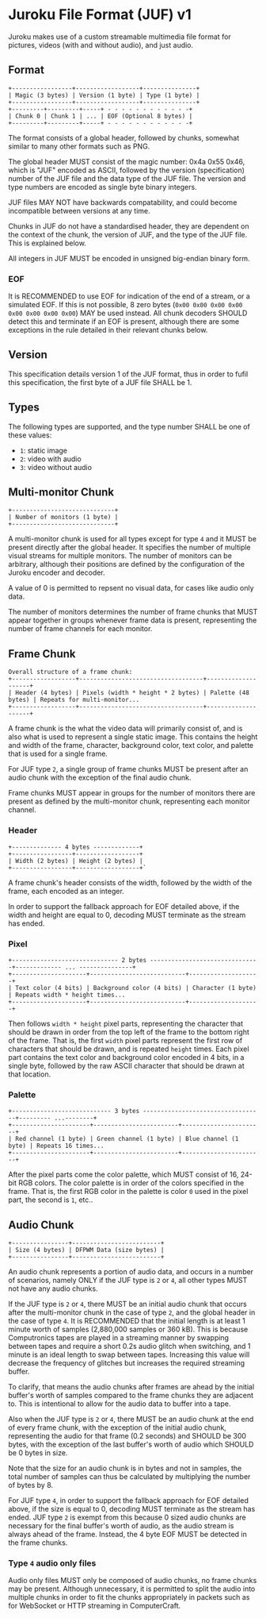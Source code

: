 # Juroku File Format (JUF) v1
Juroku makes use of a custom streamable multimedia file format for pictures,
videos (with and without audio), and just audio.

## Format
```
+-----------------+------------------+---------------+
| Magic (3 bytes) | Version (1 byte) | Type (1 byte) |
+-----------------+------------------+---------------+
+---------+---------+-----+ - - - - - - - - - - - -+
| Chunk 0 | Chunk 1 | ... | EOF (Optional 8 bytes) |
+---------+---------+-----+ - - - - - - - - - - - -+
```
The format consists of a global header, followed by chunks, somewhat similar
to many other formats such as PNG.

The global header MUST consist of the magic number: 0x4a 0x55 0x46, which is "JUF"
encoded as ASCII, followed by the version (specification) number of the JUF file
and the data type of the JUF file. The version and type numbers are encoded
as single byte binary integers.

JUF files MAY NOT have backwards compatability,
and could become incompatible between versions at any time.

Chunks in JUF do not have a standardised header, they are dependent
on the context of the chunk, the version of JUF, and the type of the JUF file.
This is explained below.

All integers in JUF MUST be encoded in unsigned big-endian binary form.

### EOF
It is RECOMMENDED to use EOF for indication of the end of a stream, or a
simulated EOF. If this is
not possible, 8 zero bytes (`0x00 0x00 0x00 0x00 0x00 0x00 0x00 0x00`)
MAY be used instead. All chunk decoders SHOULD detect this and terminate if an
EOF is present, although there are some exceptions in the rule detailed in their
relevant chunks below.

## Version
This specification details version 1 of the JUF format, thus in order to fufil
this specification, the first byte of a JUF file SHALL be 1.

## Types
The following types are supported, and the type number SHALL be one of these
values:
- `1`: static image
- `2`: video with audio
- `3`: video without audio

## Multi-monitor Chunk
```
+-----------------------------+
| Number of monitors (1 byte) |
+-----------------------------+
```

A multi-monitor chunk is used for all types except for type `4` and it
MUST be present directly after the global header. It specifies
the number of multiple visual streams for multiple monitors. The number
of monitors can be arbitrary, although their positions are defined by the
configuration of the Juroku encoder and decoder.

A value of 0 is permitted to repsent no visual data, for cases like audio
only data.

The number of monitors determines the number of frame chunks that MUST appear
together in groups whenever frame data is present, representing the number of
frame channels for each monitor.

## Frame Chunk
```
Overall structure of a frame chunk:
+------------------+-----------------------------------+--------------------+
| Header (4 bytes) | Pixels (width * height * 2 bytes) | Palette (48 bytes) | Repeats for multi-monitor...
+------------------+-----------------------------------+--------------------+
```
A frame chunk is the what the video data will primarily consist of, and is also
what is used to represent a single static image. This
contains the height and width of the frame,
character, background color, text color, and palette that is used for a
single frame.

For JUF type `2`, a single group of frame chunks MUST be present after an
audio chunk with the exception of the final audio chunk.

Frame chunks MUST appear in groups for the number of monitors there are present
as defined by the multi-monitor chunk, representing each monitor channel.

### Header
```
+-------------- 4 bytes -------------+
+-----------------+------------------+
| Width (2 bytes) | Height (2 bytes) |
+-----------------+------------------+`
```
A frame chunk's header consists of the width, followed by the width of the
frame, each encoded as an integer.

In order to support the fallback approach for EOF detailed above, if the width
and height are equal to 0, decoding MUST terminate as the stream has ended.

### Pixel
```
+------------------------------ 2 bytes -------------------------------+------------- ... ---------------+
+---------------------+---------------------------+--------------------+
| Text color (4 bits) | Background color (4 bits) | Character (1 byte) | Repeats width * height times...
+---------------------+---------------------------+--------------------+
```
Then follows `width * height` pixel parts, representing the character
that should be drawn in order from the top left of the frame to the bottom
right of the frame. That is, the first `width` pixel parts represent the first
row of characters that should be drawn, and is repeated `height` times.
Each pixel part contains the text color and background color encoded in 4 bits,
in a single byte, followed by the raw ASCII character that should be drawn at
that location.

### Palette
```
+---------------------------- 3 bytes ----------------------------------+--------- ...--------+
+----------------------+------------------------+-----------------------+
| Red channel (1 byte) | Green channel (1 byte) | Blue channel (1 byte) | Repeats 16 times...
+----------------------+------------------------+-----------------------+
```
After the pixel parts come the color palette, which MUST consist of 16, 24-bit
RGB colors. The color palette is in order of the colors specified in the frame.
That is, the first RGB color in the palette is color `0` used in the pixel part,
the second is `1`, etc..

## Audio Chunk
```
+----------------+-------------------------+
| Size (4 bytes) | DFPWM Data (size bytes) |
+----------------+-------------------------+
```
An audio chunk represents a portion of audio data, and occurs in a number of
scenarios, namely ONLY if the JUF type is `2` or `4`, all other types
MUST not have any audio chunks.

If the JUF type is `2` or `4`, there MUST be an initial audio chunk
that occurs after the multi-monitor chunk in the case of type `2`, and
the global header in the case of type `4`. It is RECOMMENDED that the initial
length is at least 1 minute worth of samples (2,880,000 samples or 360 kB).
This is because Computronics tapes are played in a streaming manner by
swapping between tapes and require a short 0.2s audio glitch when switching,
and 1 minute is an ideal length to swap between tapes. Increasing this value
will decrease the frequency of glitches but increases the required streaming
buffer.

To clarify, that means the audio chunks after frames are ahead by the initial
buffer's worth of samples compared to the frame chunks they are adjacent to.
This is intentional to allow for the audio data to buffer into a tape.

Also when the JUF type is `2` or `4`, there MUST be an audio chunk at the
end of every frame chunk, with the exception of the initial audio chunk,
representing the audio for that frame (0.2 seconds) and SHOULD be 300 bytes,
with the exception of the last buffer's worth of audio which SHOULD be 0 bytes
in size.

Note that the size for an audio chunk is in bytes and not in samples, the
total number of samples can thus be calculated by multiplying the number
of bytes by 8.

For JUF type `4`, in order to support the fallback approach for EOF detailed
above, if the size is equal to 0, decoding MUST terminate as the stream has
ended. JUF type `2` is exempt from this because 0 sized audio chunks
are necessary for the final buffer's worth of audio, as the audio stream
is always ahead of the frame. Instead, the 4 byte EOF MUST be detected in
the frame chunks.

### Type `4` audio only files
Audio only files MUST only be composed of audio chunks, no frame chunks
may be present. Although unnecessary, it is permitted to split the audio
into multiple chunks in order to fit the chunks appropriately in
packets such as for WebSocket or HTTP streaming in ComputerCraft.
